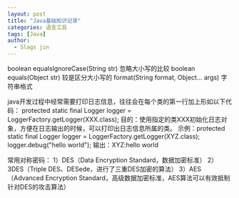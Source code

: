 ```yaml
---
layout: post
title: "Java基础知识记录"
categories: 语言工具
tags: [Java]
author:
  - Slags jin
---
```




boolean equalsIgnoreCase(String str)    忽略大小写的比较
boolean equals(Object str)       较是区分大小写的
format(String format, Object... args)   字符串格式

java开发过程中经常需要打印日志信息，往往会在每个类的第一行加上形如以下代码：
protected static final Logger logger = LoggerFactory.getLogger(XXX.class);
目的：使用指定的类XXX初始化日志对象，方便在日志输出的时候，可以打印出日志信息所属的类。
示例：protected static final Logger logger = LoggerFactory.getLogger(XYZ.class);
          logger.debug("hello world");
          输出：XYZ:hello world


常用对称密码：
1）DES（Data Encryption Standard，数据加密标准）
2）3DES（Triple DES、DESede，进行了三重DES加密的算法）
3）AES（Advanced Encryption Standard，高级数据加密标准，AES算法可以有效抵制针对DES的攻击算法）